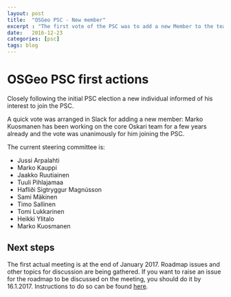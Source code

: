 ```yaml
---
layout: post
title:  "OSGeo PSC - New member"
excerpt : "The first vote of the PSC was to add a new Member to the team: Marko Kuosmanen"
date:   2016-12-23
categories: [psc]
tags: blog
---
```


# OSGeo PSC first actions

Closely following the initial PSC election a new individual informed of his interest to join the PSC.

A quick vote was arranged in Slack for adding a new member:
Marko Kuosmanen has been working on the core Oskari team for a few years already and the vote was unanimously for him joining the PSC.

The current steering committee is:

- Jussi Arpalahti
- Marko Kauppi
- Jaakko Ruutiainen
- Tuuli Pihlajamaa
- Hafliði Sigtryggur Magnússon
- Sami Mäkinen
- Timo Sallinen
- Tomi Lukkarinen
- Heikki Ylitalo
- Marko Kuosmanen

## Next steps

The first actual meeting is at the end of January 2017. Roadmap issues and other topics for discussion are being gathered. If you want to raise an issue for the roadmap to be discussed on the meeting, you should do it by 16.1.2017. Instructions to do so can be found [here](https://github.com/nls-oskari/oskari.org/wiki/Roadmap-process).